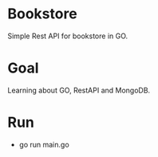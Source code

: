 # Bookstore
Simple Rest API for bookstore in GO.

# Goal
Learning about GO, RestAPI and MongoDB.

# Run
- go run main.go

